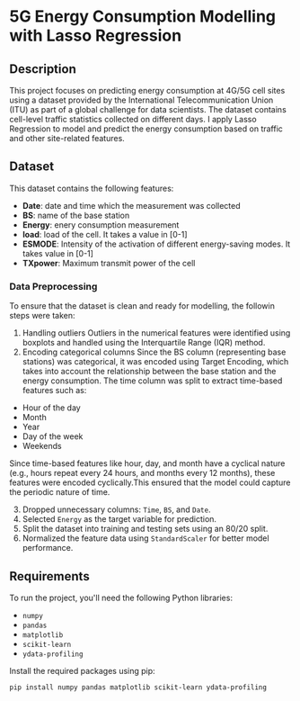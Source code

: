 # 5G Energy Consumption Modelling with Lasso Regression

## Description
This project focuses on predicting energy consumption at 4G/5G cell sites using a dataset provided by the International Telecommunication Union (ITU) as part of a global challenge for data scientists. The dataset contains cell-level traffic statistics collected on different days. I apply Lasso Regression to model and predict the energy consumption based on traffic and other site-related features.

## Dataset
This dataset contains the following features:
- **Date**: date and time which the measurement was collected
- **BS**: name of the base station
- **Energy**: enery consumption measurement
- **load**: load of the cell. It takes a value in [0-1]
- **ESMODE**: Intensity of the activation of different energy-saving modes. It takes value in [0-1]
- **TXpower**: Maximum transmit power of the cell

### Data Preprocessing
To ensure that the dataset is clean and ready for modelling, the followin steps were taken:
1. Handling outliers
Outliers in the numerical features were identified using boxplots and handled using the Interquartile Range (IQR) method.
2. Encoding categorical columns
Since the BS column (representing base stations) was categorical, it was encoded using Target Encoding, which takes into account the relationship between the base station and the energy consumption.
The time column was split to extract time-based features such as:
- Hour of the day
- Month
- Year
- Day of the week
- Weekends

Since time-based features like hour, day, and month have a cyclical nature (e.g., hours repeat every 24 hours, and months every 12 months), these features were encoded cyclically.This ensured that the model could capture the periodic nature of time.

3. Dropped unnecessary columns: `Time`, `BS`, and `Date`.
4. Selected `Energy` as the target variable for prediction.
5. Split the dataset into training and testing sets using an 80/20 split.
6. Normalized the feature data using `StandardScaler` for better model performance.

## Requirements
To run the project, you'll need the following Python libraries:
- `numpy`
- `pandas`
- `matplotlib`
- `scikit-learn`
- `ydata-profiling`

Install the required packages using pip:
```bash
pip install numpy pandas matplotlib scikit-learn ydata-profiling



